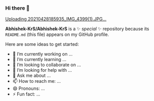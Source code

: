 ### Hi there 👋

[Uploading 20210428185935_IMG_4399(1).JPG…]()

**Abhishek-KrS/Abhishek-KrS** is a ✨ _special_ ✨ repository because its `README.md` (this file) appears on my GitHub profile.

Here are some ideas to get started:

- 🔭 I’m currently working on ...
- 🌱 I’m currently learning ...
- 👯 I’m looking to collaborate on ...
- 🤔 I’m looking for help with ...
- 💬 Ask me about ...
- 📫 How to reach me: ...
- 😄 Pronouns: ...
- ⚡ Fun fact: ...


